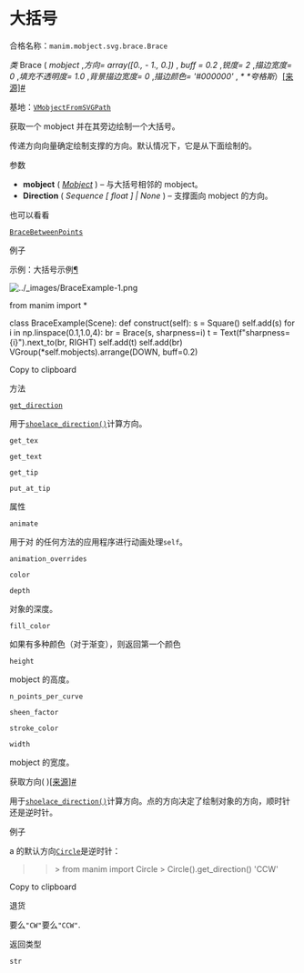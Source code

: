 # 大括号

合格名称：`manim.mobject.svg.brace.Brace`

_类_ Brace ( _mobject_ ,_方向= array(\[0., \- 1., 0.\])_ , _buff = 0.2_ ,_锐度= 2_ ,_描边宽度= 0_ ,_填充不透明度= 1.0_ ,_背景描边宽度= 0_ ,_描边颜色= '#000000'_ , _\* \*夸格斯_）[\[来源\]](../_modules/manim/mobject/svg/brace.html#Brace)[#](#manim.mobject.svg.brace.Brace "此定义的固定链接")

基地：[`VMobjectFromSVGPath`](manim.mobject.svg.svg_mobject.VMobjectFromSVGPath.html#manim.mobject.svg.svg_mobject.VMobjectFromSVGPath "manim.mobject.svg.svg_mobject.VMobjectFromSVGPath")

获取一个 mobject 并在其旁边绘制一个大括号。

传递方向向量确定绘制支撑的方向。默认情况下，它是从下面绘制的。

参数

- **mobject** ( [_Mobject_](manim.mobject.mobject.Mobject.html#manim.mobject.mobject.Mobject "manim.mobject.mobject.Mobject") ) – 与大括号相邻的 mobject。
- **Direction** ( _Sequence_ _\[_ _float_ _\]_ _|_ _None_ ) – 支撑面向 mobject 的方向。

也可以看看

[`BraceBetweenPoints`](manim.mobject.svg.brace.BraceBetweenPoints.html#manim.mobject.svg.brace.BraceBetweenPoints "manim.mobject.svg.brace.BraceBetweenPoints")

例子

示例：大括号示例[¶](#braceexample)

![../_images/BraceExample-1.png](../_images/BraceExample-1.png)

from manim import \*

class BraceExample(Scene):
def construct(self):
s = Square()
self.add(s)
for i in np.linspace(0.1,1.0,4):
br = Brace(s, sharpness=i)
t = Text(f"sharpness= {i}").next_to(br, RIGHT)
self.add(t)
self.add(br)
VGroup(\*self.mobjects).arrange(DOWN, buff=0.2)

Copy to clipboard

方法

[`get_direction`](#manim.mobject.svg.brace.Brace.get_direction "manim.mobject.svg.brace.Brace.get_direction")

用于[`shoelace_direction()`](manim.utils.space_ops.html#manim.utils.space_ops.shoelace_direction "manim.utils.space_ops.shoelac_direction")计算方向。

`get_tex`

`get_text`

`get_tip`

`put_at_tip`

属性

`animate`

用于对 的任何方法的应用程序进行动画处理`self`。

`animation_overrides`

`color`

`depth`

对象的深度。

`fill_color`

如果有多种颜色（对于渐变），则返回第一个颜色

`height`

mobject 的高度。

`n_points_per_curve`

`sheen_factor`

`stroke_color`

`width`

mobject 的宽度。

获取方向( )[\[来源\]](../_modules/manim/mobject/svg/brace.html#Brace.get_direction)[#](#manim.mobject.svg.brace.Brace.get_direction "此定义的固定链接")

用于[`shoelace_direction()`](manim.utils.space_ops.html#manim.utils.space_ops.shoelace_direction "manim.utils.space_ops.shoelac_direction")计算方向。点的方向决定了绘制对象的方向，顺时针还是逆时针。

例子

a 的默认方向[`Circle`](manim.mobject.geometry.arc.Circle.html#manim.mobject.geometry.arc.Circle "manim.mobject.geometry.arc.Circle")是逆时针：

> > \> from manim import Circle
> > \> Circle().get_direction()
> > 'CCW'

Copy to clipboard

退货

要么`"CW"`要么`"CCW"`.

返回类型

`str`
